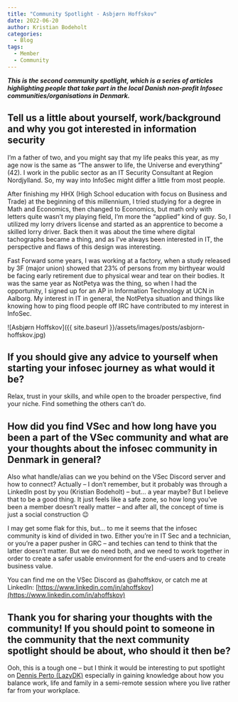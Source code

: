 ```yaml
---
title: "Community Spotlight - Asbjørn Hoffskov"  
date: 2022-06-20  
author: Kristian Bodeholt  
categories:
  - Blog
tags:
  - Member
  - Community
---
```


***This is the second community spotlight, which is a series of articles highlighting people that take part in the local Danish non-profit Infosec communities/organisations in Denmark.***

## Tell us a little about yourself, work/background and why you got interested in information security
I’m a father of two, and you might say that my life peaks this year, as my age now is the same as “The answer to life, the Universe and everything” (42). I work in the public sector as an IT Security Consultant at Region Nordjylland. So, my way into InfoSec might differ a little from most people.  

After finishing my HHX (High School education with focus on Business and Trade) at the beginning of this millennium, I tried studying for a degree in Math and Economics, then changed to Economics, but math only with letters quite wasn’t my playing field, I’m more the “applied” kind of guy. So, I utilized my lorry drivers license and started as an apprentice to become a skilled lorry driver. Back then it was about the time where digital tachographs became a thing, and as I’ve always been interested in IT, the perspective and flaws of this design was interesting.  

Fast Forward some years, I was working at a factory, when a study released by 3F (major union) showed that 23% of persons from my birthyear would be facing early retirement due to physical wear and tear on their bodies. It was the same year as NotPetya was the thing, so when I had the opportunity, I signed up for an AP in Information Technology at UCN in Aalborg. My interest in IT in general, the NotPetya situation and things like knowing how to ping flood people off IRC have contributed to my interest in InfoSec.

![Asbjørn Hoffskov]({{ site.baseurl }}/assets/images/posts/asbjorn-hoffskov.jpg)  

## If you should give any advice to yourself when starting your infosec journey as what would it be?
Relax, trust in your skills, and while open to the broader perspective, find your niche. Find something the others can’t do. 

## How did you find VSec and how long have you been a part of the VSec community and what are your thoughts about the infosec community in Denmark in general?
Also what handle/alias can we you behind on the VSec Discord server and how to connect? 
Actually – I don’t remember, but it probably was through a LinkedIn post by you (Kristian Bodeholt) – but... a year maybe? But I believe that to be a good thing. It just feels like a safe zone, so how long you’ve been a member doesn’t really matter – and after all, the concept of time is just a social construction 😉  

I may get some flak for this, but... to me it seems that the infosec community is kind of divided in two. Either you’re in IT Sec and a technician, or you’re a paper pusher in GRC – and techies can tend to think that the latter doesn’t matter. But we do need both, and we need to work together in order to create a safer usable environment for the end-users and to create business value.

You can find me on the VSec Discord as @ahoffskov, or catch me at LinkedIn: [https://www.linkedin.com/in/ahoffskov](https://www.linkedin.com/in/ahoffskov)

## Thank you for sharing your thoughts with the community! If you should point to someone in the community that the next community spotlight should be about, who should it then be?  
Ooh, this is a tough one – but I think it would be interesting to put spotlight on [Dennis Perto (LazyDK)](https://vsec.dk/about/members/#dennis-perto-lazydk) especially in gaining knowledge about how you balance work, life and family in a semi-remote session where you live rather far from your workplace.
